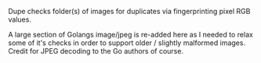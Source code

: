 Dupe checks folder(s) of images for duplicates via fingerprinting pixel RGB values.

A large section of Golangs image/jpeg is re-added here as I needed to relax some of it's checks in order to support older / slightly malformed images. Credit for JPEG decoding to the Go authors of course.

